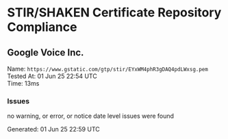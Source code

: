 # STIR/SHAKEN Certificate Repository Compliance

## Google Voice Inc.

Name: `https://www.gstatic.com/gtp/stir/EYxWM4phR3gDAQ4pdLWxsg.pem`\
Tested At: 01 Jun 25 22:54 UTC\
Time: 13ms

### Issues

no warning, or error, or notice date level issues were found

Generated: 01 Jun 25 22:59 UTC